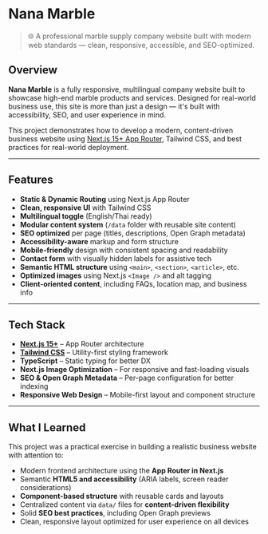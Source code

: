 # Nana Marble

> 🌐 A professional marble supply company website built with modern web standards — clean, responsive, accessible, and SEO-optimized.

## Overview

**Nana Marble** is a fully responsive, multilingual company website built to showcase high-end marble products and services. Designed for real-world business use, this site is more than just a design — it's built with accessibility, SEO, and user experience in mind.

This project demonstrates how to develop a modern, content-driven business website using [Next.js 15+ App Router](https://nextjs.org/docs/app), Tailwind CSS, and best practices for real-world deployment.

---

## Features

- **Static & Dynamic Routing** using Next.js App Router
- **Clean, responsive UI** with Tailwind CSS
- **Multilingual toggle** (English/Thai ready)
- **Modular content system** (`/data` folder with reusable site content)
- **SEO optimized** per page (titles, descriptions, Open Graph metadata)
- **Accessibility-aware** markup and form structure
- **Mobile-friendly** design with consistent spacing and readability
- **Contact form** with visually hidden labels for assistive tech
- **Semantic HTML structure** using `<main>`, `<section>`, `<article>`, etc.
- **Optimized images** using Next.js `<Image />` and alt tagging
- **Client-oriented content**, including FAQs, location map, and business info

---

## Tech Stack

- **[Next.js 15+](https://nextjs.org/docs/app)** – App Router architecture
- **[Tailwind CSS](https://tailwindcss.com/)** – Utility-first styling framework
- **TypeScript** – Static typing for better DX
- **Next.js Image Optimization** – For responsive and fast-loading visuals
- **SEO & Open Graph Metadata** – Per-page configuration for better indexing
- **Responsive Web Design** – Mobile-first layout and component structure

---

## What I Learned

This project was a practical exercise in building a realistic business website with attention to:

- Modern frontend architecture using the **App Router in Next.js**
- Semantic **HTML5 and accessibility** (ARIA labels, screen reader considerations)
- **Component-based structure** with reusable cards and layouts
- Centralized content via `data/` files for **content-driven flexibility**
- Solid **SEO best practices**, including Open Graph previews
- Clean, responsive layout optimized for user experience on all devices
